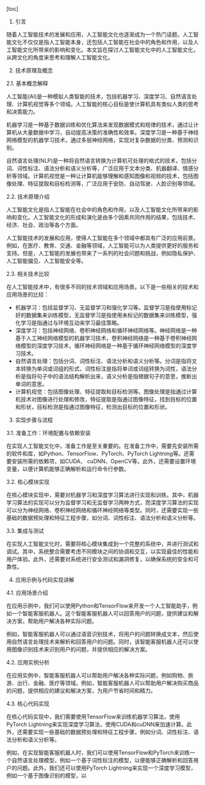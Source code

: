 
[toc]                    
                
                
1. 引言

随着人工智能技术的发展和应用，人工智能文化也逐渐成为一个热门话题。人工智能文化不仅仅是指人工智能本身，还包括人工智能在社会中的角色和作用，以及人工智能文化所带来的影响和变化。本文旨在探讨人工智能文化中的人工智能文化，从跨文化的角度来思考和理解人工智能文化。

2. 技术原理及概念

2.1. 基本概念解释

人工智能(AI)是一种模拟人类智能的技术，包括机器学习、深度学习、自然语言处理、计算机视觉等多个领域。人工智能的核心目标是使计算机具有类似人类的思考和决策能力。

机器学习是一种基于数据训练和优化算法来发现数据模式和规律的技术，通过让计算机从大量数据中学习，自动提高决策的准确性和效率。深度学习是一种基于神经网络模型的机器学习技术，通过多层神经网络，实现对复杂数据的分类、预测和识别。

自然语言处理(NLP)是一种将自然语言转换为计算机可处理的格式的技术，包括分词、词性标注、语法分析和语义分析等，广泛应用于文本分类、机器翻译、情感分析等领域。计算机视觉是一种让计算机能够理解和感知图像和视频的技术，包括图像处理、特征提取和目标检测等，广泛应用于安防、自动驾驶、人脸识别等领域。

2.2. 技术原理介绍

人工智能文化是指人工智能在社会中的角色和作用，以及人工智能文化所带来的影响和变化。人工智能文化的形成和演化是由多个因素共同作用的结果，包括技术、经济、社会、政治等各个方面。

人工智能技术的发展和应用，使得人工智能在多个领域中都具有广泛的应用前景。例如，在医疗、教育、交通、金融等领域，人工智能可以为人类提供更好的服务和支持。但是，人工智能的发展也带来了一系列的社会问题和挑战，例如隐私保护、人工智能偏见、人工智能安全等。

2.3. 相关技术比较

在人工智能技术中，有很多不同的技术领域和应用场景。以下是一些相关的技术和应用场景的比较：

- 机器学习：包括监督学习、无监督学习和强化学习等。监督学习是指使用标记好的数据集来训练模型，无监督学习是指使用未标记的数据集来训练模型，强化学习是指通过与环境互动来学习最佳策略。
- 深度学习：包括神经网络、卷积神经网络和循环神经网络等。神经网络是一种基于人工神经网络模型的机器学习技术，卷积神经网络是一种基于卷积神经网络模型的深度学习技术，循环神经网络是一种基于循环神经网络模型的深度学习技术。
- 自然语言处理：包括分词、词性标注、语法分析和语义分析等。分词是指将文本转换为单词或词组的形式，词性标注是指将单词或词组转换为词性，语法分析是指将句子中的语法结构解析出来，语义分析是指根据句子的意思，推断出单词的意思。
- 计算机视觉：包括图像处理、特征提取和目标检测等。图像处理是指通过计算机技术对图像进行处理和修改，特征提取是指通过图像特征，找到目标的位置和形状，目标检测是指通过图像特征，检测出目标的位置和形状。

3. 实现步骤与流程

3.1. 准备工作：环境配置与依赖安装

在实现人工智能文化中，准备工作是至关重要的。在准备工作中，需要先安装所需的软件和库，如Python、TensorFlow、PyTorch、PyTorch Lightning等。还需要安装所需的依赖项，如CUDA、 cuDNN、OpenCV等。此外，还需要设置环境变量，以便计算机能够正确解析和运行命令行参数。

3.2. 核心模块实现

在核心模块实现中，需要对机器学习和深度学习算法进行实现和训练。其中，机器学习算法的实现可以分为监督学习和无监督学习两种方式，而深度学习算法的实现可以分为神经网络、卷积神经网络和循环神经网络等类型。同时，还需要实现一些基础的数据预处理和特征工程步骤，如分词、词性标注、语法分析和语义分析等。

3.3. 集成与测试

在实现人工智能文化时，需要将核心模块集成到一个完整的系统中，并进行测试和调试。其中，系统整合需要考虑不同模块之间的协调和交互，以实现最佳的性能和用户体验。此外，还需要对系统进行安全测试和漏洞修复，以确保系统的安全和可靠性。

4. 应用示例与代码实现讲解

4.1. 应用场景介绍

在应用示例中，我们可以使用Python和TensorFlow来开发一个人工智能助手，例如一个智能客服机器人。这个智能客服机器人可以回答用户的问题，提供建议和解决方案，帮助用户解决各种实际问题。

例如，智能客服机器人可以通过语音识别技术，将用户的问题转换成文本，然后使用自然语言处理技术来解析和回答用户的问题。同时，该智能客服机器人还可以使用图像识别技术来识别用户的问题，并提供相应的解决方案。

4.2. 应用实例分析

在应用实例中，智能客服机器人可以帮助用户解决各种实际问题，例如购物、旅游、出行、金融、医疗等领域。例如，智能客服机器人可以帮助用户解决购买商品的问题，提供相应的建议和解决方案，为用户节省时间和精力。

4.3. 核心代码实现

在核心代码实现中，我们需要使用TensorFlow来训练机器学习算法，使用PyTorch Lightning来实现深度学习算法，使用CUDA和cuDNN来加速计算。此外，还需要实现一些基础的数据预处理和特征工程步骤，例如分词、词性标注、语法分析和语义分析等。

例如，在实现智能客服机器人时，我们可以使用TensorFlow和PyTorch来训练一个自然语言处理模型，例如一个基于词性标注的模型，以便能够正确解析和回答用户的问题。此外，我们还可以使用PyTorch Lightning来实现一个深度学习模型，例如一个基于图像识别的模型，以


